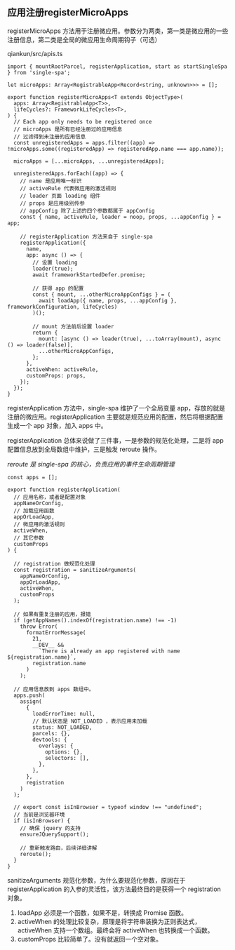 ## 应用注册registerMicroApps

registerMicroApps 方法用于注册微应用。参数分为两类，第一类是微应用的一些注册信息，第二类是全局的微应用生命周期钩子（可选）

qiankun/src/apis.ts
```
import { mountRootParcel, registerApplication, start as startSingleSpa } from 'single-spa';

let microApps: Array<RegistrableApp<Record<string, unknown>>> = [];

export function registerMicroApps<T extends ObjectType>(
  apps: Array<RegistrableApp<T>>,
  lifeCycles?: FrameworkLifeCycles<T>,
) {
  // Each app only needs to be registered once
  // microApps 是所有已经注册过的应用信息
  // 过滤得到未注册的应用信息
  const unregisteredApps = apps.filter((app) => !microApps.some((registeredApp) => registeredApp.name === app.name));

  microApps = [...microApps, ...unregisteredApps];

  unregisteredApps.forEach((app) => {
    // name 是应用唯一标识
    // activeRule 代表微应用的激活规则
    // loader 页面 loading 组件
    // props 是应用级别传参
    // appConfig 除了上述的四个参数都属于 appConfig
    const { name, activeRule, loader = noop, props, ...appConfig } = app;

    // registerApplication 方法来自于 single-spa
    registerApplication({
      name,
      app: async () => {
        // 设置 loading
        loader(true);
        await frameworkStartedDefer.promise;

        // 获得 app 的配置
        const { mount, ...otherMicroAppConfigs } = (
          await loadApp({ name, props, ...appConfig }, frameworkConfiguration, lifeCycles)
        )();

        // mount 方法前后设置 loader
        return {
          mount: [async () => loader(true), ...toArray(mount), async () => loader(false)],
          ...otherMicroAppConfigs,
        };
      },
      activeWhen: activeRule,
      customProps: props,
    });
  });
}
```

registerApplication 方法中，single-spa 维护了一个全局变量 app，存放的就是注册的微应用。registerApplication 主要就是规范应用的配置，然后将根据配置生成一个 app 对象，加入 apps 中。

registerApplication 总体来说做了三件事，一是参数的规范化处理，二是将 app 配置信息放到全局数组中维护，三是触发 reroute 操作。

*reroute 是 single-spa 的核心，负责应用的事件生命周期管理*

```
const apps = [];

export function registerApplication(
  // 应用名称，或者是配置对象
  appNameOrConfig,
  // 加载应用函数
  appOrLoadApp,
  // 微应用的激活规则
  activeWhen,
  // 其它参数
  customProps
) {

  // registration 做规范化处理
  const registration = sanitizeArguments(
    appNameOrConfig,
    appOrLoadApp,
    activeWhen,
    customProps
  );

  // 如果有重复注册的应用，报错
  if (getAppNames().indexOf(registration.name) !== -1)
    throw Error(
      formatErrorMessage(
        21,
        __DEV__ &&
          `There is already an app registered with name ${registration.name}`,
        registration.name
      )
    );

  // 应用信息放到 apps 数组中。
  apps.push(
    assign(
      {
        loadErrorTime: null,
        // 默认状态是 NOT_LOADED ，表示应用未加载
        status: NOT_LOADED,
        parcels: {},
        devtools: {
          overlays: {
            options: {},
            selectors: [],
          },
        },
      },
      registration
    )
  );

  // export const isInBrowser = typeof window !== "undefined";
  // 当前是浏览器环境
  if (isInBrowser) {
    // 确保 jquery 的支持 
    ensureJQuerySupport();

    // 重新触发路由，后续详细讲解
    reroute();
  }
}
```

sanitizeArguments 规范化参数，为什么要规范化参数，原因在于 registerApplication 的入参的灵活性，该方法最终目的是获得一个 registration 对象。

1. loadApp 必须是一个函数，如果不是，转换成 Promise 函数。
2. activeWhen 的处理比较复杂，原理是将字符串装换为正则表达式，activeWhen 支持一个数组。最终会将 activeWhen 也转换成一个函数。
3. customProps 比较简单了。没有就返回一个空对象。

